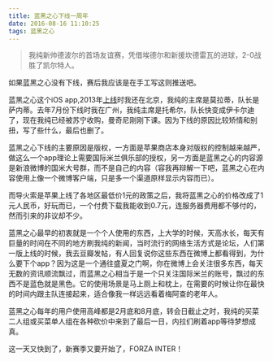 ```yaml
---
title: 蓝黑之心下线一周年
date: 2016-08-16 11:10:25
tags: 蓝黑之心
---
```

> 我纯新帅德波尔的首场友谊赛，凭借埃德尔和新援坎德雷瓦的进球，2-0战胜了凯尔特人。

如果蓝黑之心没有下线，赛后我应该是在手工写这则推送吧。

蓝黑之心这个iOS app,2013年[上线][1]时我还在北京，我纯的主席是莫拉蒂，队长是萨内蒂。去年7月份下线时我在广州，我纯主席是托希尔，队长快变成伊卡尔迪了，现在我纯已经被苏宁收购，曼奇尼刚刚下课。因为下线的原因比较矫情和别扭，写了些什么，最后也删了。

蓝黑之心下线的主要原因是版权，一方面是苹果商店本身对版权的控制越来越严，做这么一个app理论上需要国际米兰俱乐部的授权，另一方面是蓝黑之心的内容源是新浪微博的国米大号群，而不是自己的内容（容我再辩解一下吧，蓝黑之心在内容使用上像一个微博客户端，只是多一个渠道原样显示内容而已）。

而导火索是苹果上线了各地区最低价1元的政策之后，我将蓝黑之心的价格改成了1元人民币，好玩而已，一个付费下载我能收到0.7元，连服务器费用都不够付的，然而引来的非议却不少。

蓝黑之心最早的初衷就是一个个人使用的东西，上大学的时候，天高水长，每天有巨量的时间在不同的地方刷我纯的新闻，当时流行的网络生活方式是论坛，人们第一版上线的时候，我去豆瓣发帖，有人回复说你这些东西在微博上都看得到，为什么要下个app？因为这是一个通往盛夏之门啊，你在微博上会关注很多东西，每天无数的资讯顺流飘过，而蓝黑之心相当于是一个只关注国际米兰的账号，飘过的东西不是蓝色就是黑色。它的使用场景是马上厕上和枕上，在需要的时候让你在最快的时间内跟主队连接起来，适合像我一样远远看着梅阿查的老年人。

蓝黑之心每年的用户使用高峰都是2月底和8月底，转会日截止之时，我纯的买菜二人组或买菜单人组在各种砍价中来到了最后一日，内拉们刷着app等待梦想成真。

这一天又快到了，新赛季又要开始了，FORZA INTER！


[1]:	http://laihjx.com/2013/11/05/2012-11-16-nerazzurri/

